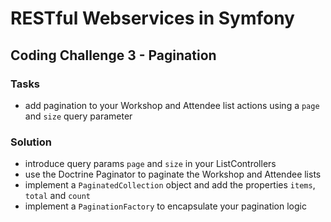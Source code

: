 # RESTful Webservices in Symfony

## Coding Challenge 3 - Pagination

### Tasks

- add pagination to your Workshop and Attendee list actions using a `page` and `size` query parameter

### Solution

- introduce query params `page` and `size` in your ListControllers
- use the Doctrine Paginator to paginate the Workshop and Attendee lists
- implement a `PaginatedCollection` object and add the properties `items`, `total` and `count`
- implement a `PaginationFactory` to encapsulate your pagination logic
